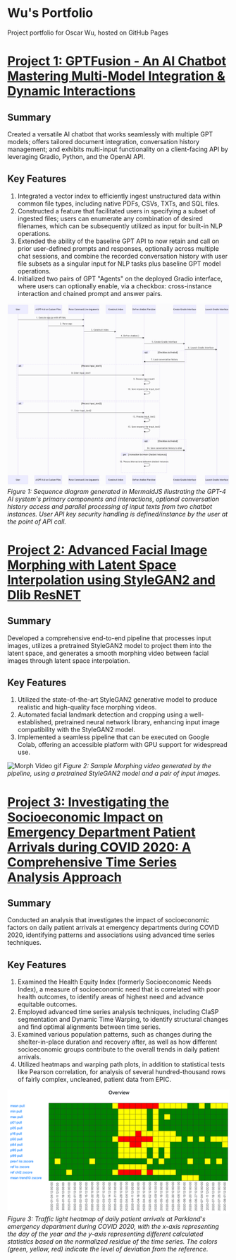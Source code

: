 # Wu's Portfolio
Project portfolio for Oscar Wu, hosted on GitHub Pages

# [Project 1: GPTFusion - An AI Chatbot Mastering Multi-Model Integration & Dynamic Interactions](https://github.com/OWU-4f5755/gptfusion_langchain)
## Summary
Created a versatile AI chatbot that works seamlessly with multiple GPT models; offers tailored document integration, conversation history management; and exhibits multi-input functionality on a client-facing API by leveraging Gradio, Python, and the OpenAI API.

## Key Features
1. Integrated a vector index to efficiently ingest unstructured data within common file types, including native PDFs, CSVs, TXTs, and SQL files.
2. Constructed a feature that facilitated users in specifying a subset of ingested files; users can enumerate any combination of desired filenames, which can be subsequently utilized as input for built-in NLP operations.
3. Extended the ability of the baseline GPT API to now retain and call on prior user-defined prompts and responses, optionally across multiple chat sessions, and combine the recorded conversation history with user file subsets as a singular input for NLP tasks plus baseline GPT model operations.
4. Initialized two pairs of GPT "Agents" on the deployed Gradio interface, where users can optionally enable, via a checkbox: cross-instance interaction and chained prompt and answer pairs.

![](media/AI_Sequence_Diagv2.png)
*Figure 1: Sequence diagram generated in MermaidJS illustrating the GPT-4 AI system's primary components and interactions, optional conversation history access and parallel processing of input texts from two chatbot instances. User API key security handling is defined/instance by the user at the point of API call.*

# [Project 2: Advanced Facial Image Morphing with Latent Space Interpolation using StyleGAN2 and Dlib ResNET](https://github.com/OWU-4f5755/facial_detection_gan_pytorch/tree/main)

## Summary
Developed a comprehensive end-to-end pipeline that processes input images, utilizes a pretrained StyleGAN2 model to project them into the latent space, and generates a smooth morphing video between facial images through latent space interpolation.

## Key Features
1. Utilized the state-of-the-art StyleGAN2 generative model to produce realistic and high-quality face morphing videos.
2. Automated facial landmark detection and cropping using a well-established, pretrained neural network library, enhancing input image compatibility with the StyleGAN2 model.
3. Implemented a seamless pipeline that can be executed on Google Colab, offering an accessible platform with GPU support for widespread use.

![Morph Video gif](media/movie_AdobeExpress.gif)
*Figure 2: Sample Morphing video generated by the pipeline, using a pretrained StyleGAN2 model and a pair of input images.*

# [Project 3: Investigating the Socioeconomic Impact on Emergency Department Patient Arrivals during COVID 2020: A Comprehensive Time Series Analysis Approach](https://github.com/OWU-4f5755/covid2020_wu_utsw)

## Summary
Conducted an analysis that investigates the impact of socioeconomic factors on daily patient arrivals at emergency departments during COVID 2020, identifying patterns and associations using advanced time series techniques.

## Key Features
1. Examined the Health Equity Index (formerly Socioeconomic Needs Index), a measure of socioeconomic need that is correlated with poor health outcomes, to identify areas of highest need and advance equitable outcomes.
2. Employed advanced time series analysis techniques, including ClaSP segmentation and Dynamic Time Warping, to identify structural changes and find optimal alignments between time series.
3. Examined various population patterns, such as changes during the shelter-in-place duration and recovery after, as well as how different socioeconomic groups contribute to the overall trends in daily patient arrivals.
4. Utilized heatmaps and warping path plots, in addition to statistical tests like Pearson correlation, for analysis of several hundred-thousand rows of fairly complex, uncleaned, patient data from EPIC.

![patients_heatmap](media/all_patients_trlights.png)
*Figure 3: Traffic light heatmap of daily patient arrivals at Parkland's emergency department during COVID 2020, with the x-axis representing the day of the year and the y-axis representing different calculated statistics based on the normalized residue of the time series. The colors (green, yellow, red) indicate the level of deviation from the reference.*
